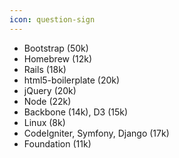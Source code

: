 ```yaml
---
icon: question-sign
---
```


* Bootstrap (50k)
* Homebrew (12k)
* Rails (18k)
* html5-boilerplate (20k)
* jQuery (20k)
* Node (22k)
* Backbone (14k), D3 (15k)
* Linux (8k)
* CodeIgniter, Symfony, Django (17k)
* Foundation (11k)